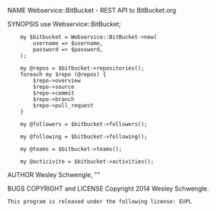 NAME
    Webservice::BitBucket - REST API to BitBucket.org

SYNOPSIS
        use Webservice::BitBucket;

        my $bitbucket = Webservice::BitBucket->new(
            username => $username,
            password => $password,
        );

        my @repos = $bitbucket->repositories();
        foreach my $repo (@repos) {
            $repo->overview
            $repo->source
            $repo->commit
            $repo->branch
            $repo->pull_request
        }

        my @followers = $bitbucket->followers();

        my @following = $bitbucket->following();

        my @teams = $bitbucket->teams();

        my @acticivite = $bitbucket->activities();

AUTHOR
    Wesley Schwengle, "<wesley at schwengle.net>"

BUGS
COPYRIGHT and LICENSE
    Copyright 2014 Wesley Schwengle.

    This program is released under the following license: EUPL

